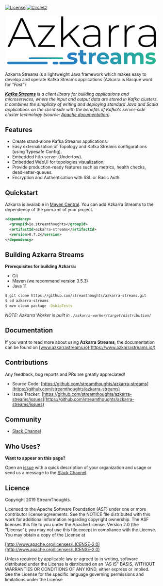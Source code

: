 [![License](https://img.shields.io/badge/License-Apache%202.0-blue.svg)](https://github.com/streamthoughts/blob/master/LICENSE)
[![CircleCI](https://circleci.com/gh/streamthoughts/azkarra-streams.svg?style=svg&circle-token=dc27c1e59cfd3f4445d6cd234156773aae6e7013)](https://circleci.com/gh/streamthoughts/azkarra-streams)

![Logo of Azkarra Streams](images/azkarra-streams-logo.png)

Azkarra Streams is a lightweight Java framework which makes easy to develop and operate Kafka Streams applications (Azkarra is Basque word for *"Fast"*) 

_**[Kafka Streams](https://kafka.apache.org/documentation/streams/)** is a client library for building applications and microservices, where the input and output data are stored in Kafka clusters. 
It combines the simplicity of writing and deploying standard Java and Scala applications on the client side  with the benefits of Kafka's server-side cluster technology (source: [Apache documentation](https://kafka.apache.org/documentation/streams/))._
## Features

* Create stand-alone Kafka Streams applications.
* Easy externalization of Topology and Kafka Streams configurations (using Typesafe Config).
* Embedded http server (Undertow).
* Embedded WebUI for topologies visualization.
* Provide production-ready features such as metrics, health checks, dead-letter-queues.
* Encryption and Authentication with SSL or Basic Auth.

## Quickstart 

Azkarra is available in [Maven Central](https://mvnrepository.com/artifact/io.streamthoughts/azkarra-streams-reactor/0.7.0). You can add Azkarra Streams to the dependency of the pom.xml of your project.

```xml
<dependency>
  <groupId>io.streamthoughts</groupId>
  <artifactId>azkarra-streams</artifactId>
  <version>0.7.2</version>
</dependency>
```

## Building Azkarra Streams

**Prerequisites for building Azkarra:**

* Git
* Maven (we recommend version 3.5.3)
* Java 11

```bash
$ git clone https://github.com/streamthoughts/azkarra-streams.git
$ cd azkarra-streams
$ mvn clean package -DskipTests
```

*NOTE: Azkarra Worker is built in `./azkarra-worker/target/distribution/`*
    
## Documentation

If you want to read more about using **Azkarra Streams**, the documentation can be found on [www.azkarrastreams.io](https://www.azkarrastreams.io/)

## Contributions

Any feedback, bug reports and PRs are greatly appreciated!

- Source Code: [https://github.com/streamthoughts/azkarra-streams](https://github.com/streamthoughts/azkarra-streams)
- Issue Tracker: [https://github.com/streamthoughts/azkarra-streams/issues](https://github.com/streamthoughts/azkarra-streams/issues)

## Community

* [Slack Channel](https://communityinviter.com/apps/azkarra-streams/azkarra-streams-community)

## Who Uses?

**Want to appear on this page?** 

Open an [issue](https://github.com/streamthoughts/azkarra-streams/issues) with a quick description of your organization and usage or send us a message to the [Slack Channel](https://communityinviter.com/apps/azkarra-streams/azkarra-streams-community).

## Licence

Copyright 2019 StreamThoughts.

Licensed to the Apache Software Foundation (ASF) under one or more contributor license agreements. See the NOTICE file distributed with this work for additional information regarding copyright ownership. The ASF licenses this file to you under the Apache License, Version 2.0 (the "License"); you may not use this file except in compliance with the License. You may obtain a copy of the License at

[http://www.apache.org/licenses/LICENSE-2.0](http://www.apache.org/licenses/LICENSE-2.0)

Unless required by applicable law or agreed to in writing, software distributed under the License is distributed on an "AS IS" BASIS, WITHOUT WARRANTIES OR CONDITIONS OF ANY KIND, either express or implied. See the License for the specific language governing permissions and limitations under the License
